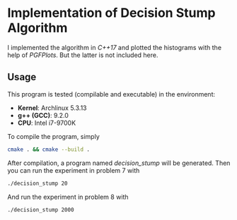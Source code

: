 # Implementation of Decision Stump Algorithm

I implemented the algorithm in *C++17* and plotted the histograms with the help of *PGFPlots*.
But the latter is not included here.

## Usage

This program is tested (compilable and executable) in the environment:
- **Kernel**: Archlinux 5.3.13
- **g++ (GCC)**: 9.2.0
- **CPU**: Intel i7-9700K

To compile the program, simply

~~~bash
cmake . && cmake --build .
~~~

After compilation, a program named *decision_stump* will be generated.
Then you can run the experiment in problem 7 with

~~~bash
./decision_stump 20
~~~

And run the experiment in problem 8 with

~~~bash
./decision_stump 2000
~~~
